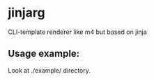 # jinjarg

CLI-template renderer like m4 but based on jinja

## Usage example:

Look at ./example/ directory.
